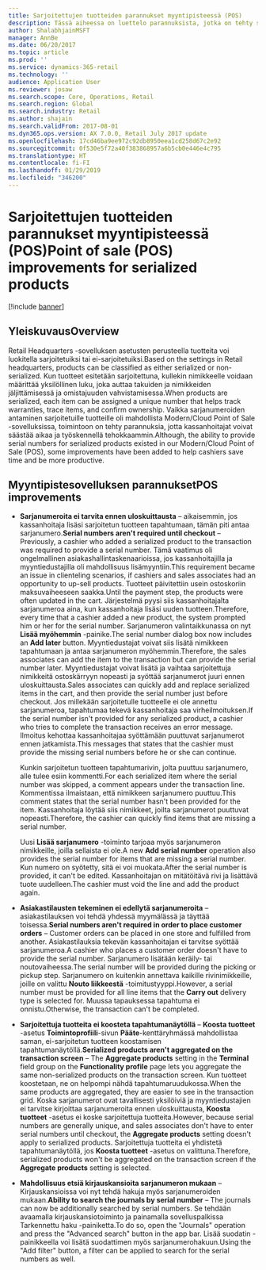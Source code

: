 ```yaml
---
title: Sarjoitettujen tuotteiden parannukset myyntipisteessä (POS)
description: Tässä aiheessa on luettelo parannuksista, jotka on tehty sarjoitettuihin tuotteisiin ajan säästämiseksi ja tehokkuuden parantamiseksi.
author: ShalabhjainMSFT
manager: AnnBe
ms.date: 06/20/2017
ms.topic: article
ms.prod: ''
ms.service: dynamics-365-retail
ms.technology: ''
audience: Application User
ms.reviewer: josaw
ms.search.scope: Core, Operations, Retail
ms.search.region: Global
ms.search.industry: Retail
ms.author: shajain
ms.search.validFrom: 2017-08-01
ms.dyn365.ops.version: AX 7.0.0, Retail July 2017 update
ms.openlocfilehash: 17cd46ba9ee972c92db8950eea1cd258d67c2e92
ms.sourcegitcommit: 0f530e5f72a40f383868957a6b5cb0e446e4c795
ms.translationtype: HT
ms.contentlocale: fi-FI
ms.lasthandoff: 01/29/2019
ms.locfileid: "346200"
---
```

# <a name="point-of-sale-pos-improvements-for-serialized-products"></a><span data-ttu-id="4938c-103">Sarjoitettujen tuotteiden parannukset myyntipisteessä (POS)</span><span class="sxs-lookup"><span data-stu-id="4938c-103">Point of sale (POS) improvements for serialized products</span></span>

[!include [banner](includes/banner.md)]

## <a name="overview"></a><span data-ttu-id="4938c-104">Yleiskuvaus</span><span class="sxs-lookup"><span data-stu-id="4938c-104">Overview</span></span>

<span data-ttu-id="4938c-105">Retail Headquarters -sovelluksen asetusten perusteella tuotteita voi luokitella sarjoitetuiksi tai ei-sarjoitetuiksi.</span><span class="sxs-lookup"><span data-stu-id="4938c-105">Based on the settings in Retail headquarters, products can be classified as either serialized or non-serialized.</span></span> <span data-ttu-id="4938c-106">Kun tuotteet esitetään sarjoitettuna, kullekin nimikkeelle voidaan määrittää yksilöllinen luku, joka auttaa takuiden ja nimikkeiden jäljittämisessä ja omistajuuden vahvistamisessa.</span><span class="sxs-lookup"><span data-stu-id="4938c-106">When products are serialized, each item can be assigned a unique number that helps track warranties, trace items, and confirm ownership.</span></span> <span data-ttu-id="4938c-107">Vaikka sarjanumeroiden antaminen sarjoitetuille tuotteille oli mahdollista Modern/Cloud Point of Sale -sovelluksissa, toimintoon on tehty parannuksia, jotta kassanhoitajat voivat säästää aikaa ja työskennellä tehokkaammin.</span><span class="sxs-lookup"><span data-stu-id="4938c-107">Although, the ability to provide serial numbers for serialized products existed in our Modern/Cloud Point of Sale (POS), some improvements have been added to help cashiers save time and be more productive.</span></span>

## <a name="pos-improvements"></a><span data-ttu-id="4938c-108">Myyntipistesovelluksen parannukset</span><span class="sxs-lookup"><span data-stu-id="4938c-108">POS improvements</span></span>

- <span data-ttu-id="4938c-109">**Sarjanumeroita ei tarvita ennen uloskuittausta** – aikaisemmin, jos kassanhoitaja lisäsi sarjoitetun tuotteen tapahtumaan, tämän piti antaa sarjanumero.</span><span class="sxs-lookup"><span data-stu-id="4938c-109">**Serial numbers aren't required until checkout** – Previously, a cashier who added a serialized product to the transaction was required to provide a serial number.</span></span> <span data-ttu-id="4938c-110">Tämä vaatimus oli ongelmallinen asiakashallintaskenaarioissa, jos kassanhoitajilla ja myyntiedustajilla oli mahdollisuus lisämyyntiin.</span><span class="sxs-lookup"><span data-stu-id="4938c-110">This requirement became an issue in clienteling scenarios, if cashiers and sales associates had an opportunity to up-sell products.</span></span> <span data-ttu-id="4938c-111">Tuotteet päivitettiin usein ostoskoriin maksuvaiheeseen saakka.</span><span class="sxs-lookup"><span data-stu-id="4938c-111">Until the payment step, the products were often updated in the cart.</span></span> <span data-ttu-id="4938c-112">Järjestelmä pyysi siis kassanhoitajalta sarjanumeroa aina, kun kassanhoitaja lisäsi uuden tuotteen.</span><span class="sxs-lookup"><span data-stu-id="4938c-112">Therefore, every time that a cashier added a new product, the system prompted him or her for the serial number.</span></span> <span data-ttu-id="4938c-113">Sarjanumeron valintaikkunassa on nyt **Lisää myöhemmin** -painike.</span><span class="sxs-lookup"><span data-stu-id="4938c-113">The serial number dialog box now includes an **Add later** button.</span></span> <span data-ttu-id="4938c-114">Myyntiedustajat voivat siis lisätä nimikkeen tapahtumaan ja antaa sarjanumeron myöhemmin.</span><span class="sxs-lookup"><span data-stu-id="4938c-114">Therefore, the sales associates can add the item to the transaction but can provide the serial number later.</span></span> <span data-ttu-id="4938c-115">Myyntiedustajat voivat lisätä ja vaihtaa sarjoitettuja nimikkeitä ostoskärryyn nopeasti ja syöttää sarjanumerot juuri ennen uloskuittausta.</span><span class="sxs-lookup"><span data-stu-id="4938c-115">Sales associates can quickly add and replace serialized items in the cart, and then provide the serial number just before checkout.</span></span> <span data-ttu-id="4938c-116">Jos millekään sarjoitetulle tuotteelle ei ole annettu sarjanumeroa, tapahtumaa tekevä kassanhoitaja saa virheilmoituksen.</span><span class="sxs-lookup"><span data-stu-id="4938c-116">If the serial number isn't provided for any serialized product, a cashier who tries to complete the transaction receives an error message.</span></span> <span data-ttu-id="4938c-117">Ilmoitus kehottaa kassanhoitajaa syöttämään puuttuvat sarjanumerot ennen jatkamista.</span><span class="sxs-lookup"><span data-stu-id="4938c-117">This messages that states that the cashier must provide the missing serial numbers before he or she can continue.</span></span>

    <span data-ttu-id="4938c-118">Kunkin sarjoitetun tuotteen tapahtumarivin, jolta puuttuu sarjanumero, alle tulee esiin kommentti.</span><span class="sxs-lookup"><span data-stu-id="4938c-118">For each serialized item where the serial number was skipped, a comment appears under the transaction line.</span></span> <span data-ttu-id="4938c-119">Kommentissa ilmaistaan, että nimikkeen sarjanumero puuttuu.</span><span class="sxs-lookup"><span data-stu-id="4938c-119">This comment states that the serial number hasn't been provided for the item.</span></span> <span data-ttu-id="4938c-120">Kassanhoitaja löytää siis nimikkeet, joilta sarjanumerot puuttuvat nopeasti.</span><span class="sxs-lookup"><span data-stu-id="4938c-120">Therefore, the cashier can quickly find items that are missing a serial number.</span></span>

    <span data-ttu-id="4938c-121">Uusi **Lisää sarjanumero** -toiminto tarjoaa myös sarjanumeron nimikkeille, joilla sellaista ei ole.</span><span class="sxs-lookup"><span data-stu-id="4938c-121">A new **Add serial number** operation also provides the serial number for items that are missing a serial number.</span></span> <span data-ttu-id="4938c-122">Kun numero on syötetty, sitä ei voi muokata.</span><span class="sxs-lookup"><span data-stu-id="4938c-122">After the serial number is provided, it can't be edited.</span></span> <span data-ttu-id="4938c-123">Kassanhoitajan on mitätöitävä rivi ja lisättävä tuote uudelleen.</span><span class="sxs-lookup"><span data-stu-id="4938c-123">The cashier must void the line and add the product again.</span></span>
    
- <span data-ttu-id="4938c-124">**Asiakastilausten tekeminen ei edellytä sarjanumeroita** – asiakastilauksen voi tehdä yhdessä myymälässä ja täyttää toisessa.</span><span class="sxs-lookup"><span data-stu-id="4938c-124">**Serial numbers aren't required in order to place customer orders** – Customer orders can be placed in one store and fulfilled from another.</span></span> <span data-ttu-id="4938c-125">Asiakastilauksia tekevän kassanhoitajan ei tarvitse syöttää sarjanumeroa.</span><span class="sxs-lookup"><span data-stu-id="4938c-125">A cashier who places a customer order doesn't have to provide the serial number.</span></span> <span data-ttu-id="4938c-126">Sarjanumero lisätään keräily- tai noutovaiheessa.</span><span class="sxs-lookup"><span data-stu-id="4938c-126">The serial number will be provided during the picking or pickup step.</span></span> <span data-ttu-id="4938c-127">Sarjanumero on kuitenkin annettava kaikille rivinimikkeille, joille on valittu **Nouto liikkeestä** -toimitustyyppi.</span><span class="sxs-lookup"><span data-stu-id="4938c-127">However, a serial number must be provided for all line items that the **Carry out** delivery type is selected for.</span></span> <span data-ttu-id="4938c-128">Muussa tapauksessa tapahtuma ei onnistu.</span><span class="sxs-lookup"><span data-stu-id="4938c-128">Otherwise, the transaction can't be completed.</span></span>
- <span data-ttu-id="4938c-129">**Sarjoitettuja tuotteita ei koosteta tapahtumanäytöllä** – **Koosta tuotteet** -asetus **Toimintoprofiili**-sivun **Pääte**-kenttäryhmässä mahdollistaa saman, ei-sarjoitetun tuotteen koostamisen tapahtumanäytöllä.</span><span class="sxs-lookup"><span data-stu-id="4938c-129">**Serialized products aren't aggregated on the transaction screen** – The **Aggregate products** setting in the **Terminal** field group on the **Functionality profile** page lets you aggregate the same non-serialized products on the transaction screen.</span></span> <span data-ttu-id="4938c-130">Kun tuotteet koostetaan, ne on helpompi nähdä tapahtumaruudukossa.</span><span class="sxs-lookup"><span data-stu-id="4938c-130">When the same products are aggregated, they are easier to see in the transaction grid.</span></span> <span data-ttu-id="4938c-131">Koska sarjanumerot ovat tavallisesti yksilöiviä ja myyntiedustajien ei tarvitse kirjoittaa sarjanumeroita ennen uloskuittausta, **Koosta tuotteet** -asetus ei koske sarjoitettuja tuotteita.</span><span class="sxs-lookup"><span data-stu-id="4938c-131">However, because serial numbers are generally unique, and sales associates don't have to enter serial numbers until checkout, the **Aggregate products** setting doesn't apply to serialized products.</span></span> <span data-ttu-id="4938c-132">Sarjoitettuja tuotteita ei yhdistetä tapahtumanäytöllä, jos **Koosta tuotteet** -asetus on valittuna.</span><span class="sxs-lookup"><span data-stu-id="4938c-132">Therefore, serialized products won't be aggregated on the transaction screen if the **Aggregate products** setting is selected.</span></span>
- <span data-ttu-id="4938c-133">**Mahdollisuus etsiä kirjauskansioita sarjanumeron mukaan** – Kirjauskansioissa voi nyt tehdä hakuja myös sarjanumeroiden mukaan.</span><span class="sxs-lookup"><span data-stu-id="4938c-133">**Ability to search the journals by serial number** – The journals can now be additionally searched by serial numbers.</span></span> <span data-ttu-id="4938c-134">Se tehdään avaamalla kirjauskansiotoiminto ja painamalla sovelluspalkissa Tarkennettu haku -painiketta.</span><span class="sxs-lookup"><span data-stu-id="4938c-134">To do so, open the "Journals" operation and press the "Advanced search" button in the app bar.</span></span> <span data-ttu-id="4938c-135">Lisää suodatin -painikkeella voi lisätä suodattimen myös sarjanumerohakuun.</span><span class="sxs-lookup"><span data-stu-id="4938c-135">Using the "Add filter" button, a filter can be applied to search for the serial numbers as well.</span></span>

